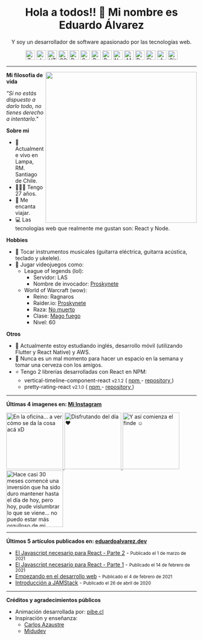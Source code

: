<h1 align="center">Hola a todos!! 👋 Mi nombre es Eduardo Álvarez</h1>
<p align="center">
  Y soy un desarrollador de software apasionado por las tecnologías web.
</p>

<p align="center">
  <img
    src="https://github.com/Proskynete/Proskynete/blob/master/images/icons/ts.png?raw=true"
    width="25"
    height="25"
    title="Typescript"
  />
  <img
    src="https://github.com/Proskynete/Proskynete/blob/master/images/icons/js.png?raw=true"
    width="25"
    height="25"
    title="Javascript"
  />
  <img
    src="https://github.com/Proskynete/Proskynete/blob/master/images/icons/html5.png?raw=true"
    width="25"
    height="25"
    title="HTML5"
  />
  <img
    src="https://github.com/Proskynete/Proskynete/blob/master/images/icons/css3.png?raw=true"
    width="25"
    height="25"
    title="CSS3"
  />
  <img
    src="https://github.com/Proskynete/Proskynete/blob/master/images/icons/bootstrap.png?raw=true"
    width="25"
    height="25"
    title="Bootstrap"
  />
  <img
    src="https://github.com/Proskynete/Proskynete/blob/master/images/icons/sass.png?raw=true"
    width="25"
    height="25"
    title="Sass"
  />
  <img
    src="https://github.com/Proskynete/Proskynete/blob/master/images/icons/react.png?raw=true"
    width="25"
    height="25"
    title="React"
  />
  <img
    src="https://github.com/Proskynete/Proskynete/blob/master/images/icons/redux.png?raw=true"
    width="25"
    height="25"
    title="Redux"
  />
  <img
    src="https://github.com/Proskynete/Proskynete/blob/master/images/icons/node.png?raw=true"
    width="25"
    height="25"
    title="Nodejs"
  />
  <img
    src="https://github.com/Proskynete/Proskynete/blob/master/images/icons/mongodb.png?raw=true"
    width="25"
    height="25"
    title="MongoDB"
  />
  <img
    src="https://github.com/Proskynete/Proskynete/blob/master/images/icons/dart.png?raw=true"
    width="25"
    height="25"
    title="Dart"
  />
  <img
    src="https://github.com/Proskynete/Proskynete/blob/master/images/icons/flutter.png?raw=true"
    width="25"
    height="25"
    title="Flutter"
  />
  <img
    src="https://github.com/Proskynete/Proskynete/blob/master/images/icons/aws.png?raw=true"
    width="25"
    height="25"
    title="Amazon Web Services"
  />
  <img
    src="https://github.com/Proskynete/Proskynete/blob/master/images/icons/git.png?raw=true"
    width="25"
    height="25"
    title="Git"
  />
</p>

---

<img
  width="400"
  align="right"
  src="https://github.com/Proskynete/Proskynete/blob/master/images/proskynete.gif?raw=true"
/>

<p align="left">
  <strong>Mi filosofía de vida</strong>
</p>
<p>
  <i>"Si no estás dispuesto a darlo todo, no tienes derecho a intentarlo."</i>
</p>

<p align="left">
  <strong>Sobre mi</strong>
</p>
<ul>
  <li>📍 Actualmente vivo en Lampa, RM. Santiago de Chile.</li>
  <li>👨🏼‍💻 Tengo 27 años.</li>
  <li>🛫 Me encanta viajar.</li>
  <li>💻 Las tecnologías web que realmente me gustan son: React y Node.</li>
</ul>

<p align="left">
  <strong>Hobbies</strong>
</p>
<ul>
  <li>
    🎼 Tocar instrumentos musicales (guitarra eléctrica, guitarra acústica,
    teclado y ukelele).
  </li>
  <li>
    👾 Jugar videojuegos como:
    <ul>
      <li>
        League of legends (lol):
        <ul>
          <li>Servidor: LAS</li>
          <li>
            Nombre de invocador:
            <a
              href="https://www.leagueofgraphs.com/es/summoner/las/proskynete"
              target="_blank"
            >
              Proskynete
            </a>
          </li>
        </ul>
      </li>
      <li>
        World of Warcraft (wow):
        <ul>
          <li>Reino: Ragnaros</li>
          <li>
            Raider.io:
            <a
              href="https://raider.io/characters/us/ragnaros/Proskynete"
              target="_blank"
            >
              Proskynete
            </a>
          </li>
          <li>
            Raza:
            <a
              href="https://worldofwarcraft.com/en-us/game/races/undead"
              target="_blank"
            >
              No muerto
            </a>
          </li>
          <li>
            Clase:
            <a
              href="https://worldofwarcraft.com/en-us/game/talent-calculator#mage/fire"
              target="_blank"
            >
              Mago fuego
            </a>
          </li>
          <li>Nivel: 60</li>
        </ul>
      </li>
    </ul>
  </li>
</ul>

<p align="left">
  <strong>Otros</strong>
</p>
<ul>
  <li>
    📖 Actualmente estoy estudiando inglés, desarrollo móvil (utilizando Flutter
    y React Native) y AWS.
  </li>
  <li>
    🍺 Nunca es un mal momento para hacer un espacio en la semana y tomar una
    cerveza con los amigos.
  </li>
  <li>
    ⭐ Tengo 2 librerías desarrolladas con React en NPM:
    <ul>
      <li>
        vertical-timeline-component-react <small>v2.1.2</small> (
        <a
          href="https://www.npmjs.com/package/vertical-timeline-component-react"
          target="_blank"
        >
          npm
        </a>
        -
        <a
          href="https://github.com/Proskynete/vertical-timeline-component-react"
          target="_blank"
        >
          repository
        </a>
        )
      </li>
      <li>
        pretty-rating-react <small>v2.1.0</small> (
        <a
          href="https://www.npmjs.com/package/pretty-rating-react"
          target="_blank"
        >
          npm
        </a>
        -
        <a
          href="https://github.com/Proskynete/pretty-rating-react"
          target="_blank"
        >
          repository
        </a>
        )
      </li>
    </ul>
  </li>
</ul>

---

<p align="left">
  <strong>
    Últimas 4 imagenes en:
    <a href="https://instagram.com/proskynete" target="_blank">
      Mi Instagram
    </a>
  </strong>
</p>

<a href="https://www.instagram.com/p/CLCYGengbtk/" target="_blank">
  <img
    src="https://scontent-iad3-2.cdninstagram.com/v/t51.2885-15/sh0.08/e35/c315.0.810.810a/s640x640/147484351_1047055985703156_8414043853798061953_n.jpg?tp=1&_nc_ht=scontent-iad3-2.cdninstagram.com&_nc_cat=100&_nc_ohc=bZpyWOFapHgAX_aJg0E&ccb=7-4&oh=adaac999d6721f5a22b55cff7af9b061&oe=608575E1&_nc_sid=86f79a"
    alt="En la oficina... a ver cómo se da la cosa acá xD"
    width="150"
    height="150"
  />
</a>
<a href="https://www.instagram.com/p/CKZu82LASN_/" target="_blank">
  <img
    src="https://scontent-iad3-2.cdninstagram.com/v/t51.2885-15/sh0.08/e35/c0.180.1440.1440a/s640x640/141493947_137949514810442_7362213050375061519_n.jpg?tp=1&_nc_ht=scontent-iad3-2.cdninstagram.com&_nc_cat=102&_nc_ohc=hY79JQDFTm8AX8TEJbP&ccb=7-4&oh=547287fabb05caef213f151048fd1f58&oe=6085B21C&_nc_sid=86f79a"
    alt="Disfrutando del día ❤️"
    width="150"
    height="150"
  />
</a>
<a href="https://www.instagram.com/p/CKXhn2qAtNm/" target="_blank">
  <img
    src="https://scontent-iad3-2.cdninstagram.com/v/t51.2885-15/sh0.08/e35/c0.177.1440.1440a/s640x640/141217911_1152450091873137_4031924116361872425_n.jpg?tp=1&_nc_ht=scontent-iad3-2.cdninstagram.com&_nc_cat=109&_nc_ohc=CzWQJXNhPeAAX8wGFjz&ccb=7-4&oh=cb46aa363d6e424478c1cdacf8753885&oe=6086B71D&_nc_sid=86f79a"
    alt="Y así comienza el finde ☺️"
    width="150"
    height="150"
  />
</a>
<a href="https://www.instagram.com/p/CH08EtHAmUO/" target="_blank">
  <img
    src="https://scontent-iad3-2.cdninstagram.com/v/t51.2885-15/sh0.08/e35/c0.0.1439.1439a/s640x640/126147403_284595642979933_6622037358813752729_n.jpg?tp=1&_nc_ht=scontent-iad3-2.cdninstagram.com&_nc_cat=101&_nc_ohc=Kz_ZRhQgnyAAX_o3PuJ&ccb=7-4&oh=43443d8448d8d0b3eb0f0f1e37b06ca3&oe=6085A51E&_nc_sid=86f79a"
    alt="Hace casi 30 meses comencé una inversión que ha sido duro mantener hasta el día de hoy, pero hoy, pude vislumbrar lo que se viene... no puedo estar más orgulloso de mi mismo por todo este tiempo que a significado un sacrificio pero que de poco a poco va tomando forma... y se ve filete! ❤️"
    width="150"
    height="150"
  />
</a>

---

<p align="left">
  <strong>
    Últimos 5 artículos publicados en:
    <a href="https://eduardoalvarez.dev" target="_blank">
      eduardoalvarez.dev
    </a>
  </strong>
</p>

- [El Javascript necesario para React - Parte 2](https://eduardoalvarez.dev/articulos/el-javascript-necesario-para-react-parte-2) - <small>Publicado el 1 de marzo de 2021</small>
- [El Javascript necesario para React - Parte 1](https://eduardoalvarez.dev/articulos/el-javascript-necesario-para-react-parte-1) - <small>Publicado el 14 de febrero de 2021</small>
- [Empezando en el desarrollo web](https://eduardoalvarez.dev/articulos/empezando-en-el-desarrollo-web) - <small>Publicado el 4 de febrero de 2021</small>
- [Introducción a JAMStack](https://eduardoalvarez.dev/articulos/introduccion-a-jamstack) - <small>Publicado el 26 de abril de 2020</small>

---

<p align="left">
  <strong>Créditos y agradecimientos públicos</strong>
</p>
<ul>
  <li>
    Animación desarrollada por:
    <a href="https://pibe.cl/" target="_blank">
      pibe.cl
    </a>
  </li>
  <li>
    Inspiración y enseñanza:
    <ul>
      <li>
        <a href="https://carlosazaustre.es/" target="_blank">
          Carlos Azaustre
        </a>
      </li>
      <li>
        <a href="https://midu.dev/" target="_blank">
          Midudev
        </a>
      </li>
    </ul>
  </li>
</ul>
